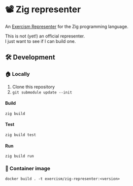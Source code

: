 # 📽 Zig representer

An [Exercism Representer] for the Zig programming language.

This is not (yet!) an official representer.  
I just want to see if I can build one.

## 🛠 Development

### 🏠 Locally
1. Clone this repository
2. `git submodule update --init`

#### Build
```shell
zig build
```

#### Test
```shell
zig build test
```

#### Run
```shell
zig build run
```

### 🐳 Container image
```shell
docker build . -t exercism/zig-representer:<version>
```

[Exercism Representer]: https://github.com/exercism/docs/tree/main/building/tooling/representers